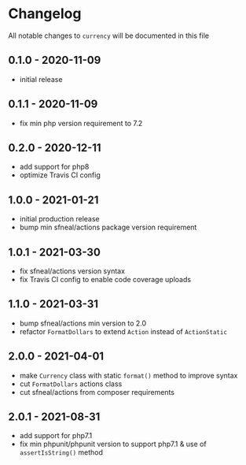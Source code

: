 # Changelog

All notable changes to `currency` will be documented in this file


## 0.1.0 - 2020-11-09
- initial release


## 0.1.1 - 2020-11-09
- fix min php version requirement to 7.2


## 0.2.0 - 2020-12-11
- add support for php8
- optimize Travis CI config


## 1.0.0 - 2021-01-21
- initial production release
- bump min sfneal/actions package version requirement


## 1.0.1 - 2021-03-30
- fix sfneal/actions version syntax
- fix Travis CI config to enable code coverage uploads


## 1.1.0 - 2021-03-31
- bump sfneal/actions min version to 2.0
- refactor `FormatDollars` to extend `Action` instead of `ActionStatic`


## 2.0.0 - 2021-04-01
- make `Currency` class with static `format()` method to improve syntax
- cut `FormatDollars` actions class
- cut sfneal/actions from composer requirements
 
 
## 2.0.1 - 2021-08-31
- add support for php7.1
- fix min phpunit/phpunit version to support php7.1 & use of `assertIsString()` method
